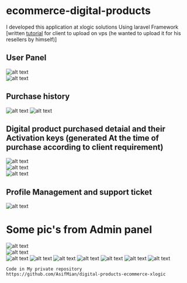 # ecommerce-digital-products
I developed this application at xlogic solutions Using laravel Framework\
[written [tutorial](https://github.com/AsifMian/ecommerce-digital-products/blob/main/How%20to%20deploy%20the%20digital.docx) for client to upload on vps (he wanted to upload it for his resellers by himself)]
## User Panel
![alt text](https://github.com/AsifMian/ecommerce-digital-products/blob/main/9.png)<br>
![alt text](https://github.com/AsifMian/ecommerce-digital-products/blob/main/1.png)
## Purchase history
![alt text](https://github.com/AsifMian/ecommerce-digital-products/blob/main/2.png)
![alt text](https://github.com/AsifMian/ecommerce-digital-products/blob/main/3.png)

## Digital product purchased detaial and their Activation keys (generated At the time of purchase according to client requirement)<br>
![alt text](https://github.com/AsifMian/ecommerce-digital-products/blob/main/4.png)<br>
![alt text](https://github.com/AsifMian/ecommerce-digital-products/blob/main/5.png)<br>
![alt text](https://github.com/AsifMian/ecommerce-digital-products/blob/main/7.png)<br>

## Profile Management and support ticket<br>
![alt text](https://github.com/AsifMian/ecommerce-digital-products/blob/main/8.png)<br>

# Some pic's from Admin panel<br/>

![alt text](https://github.com/AsifMian/ecommerce-digital-products/blob/main/10.png)<br/>
![alt text](https://github.com/AsifMian/ecommerce-digital-products/blob/main/11.png)<br/>
![alt text](https://github.com/AsifMian/ecommerce-digital-products/blob/main/12.png)
![alt text](https://github.com/AsifMian/ecommerce-digital-products/blob/main/13.png)
![alt text](https://github.com/AsifMian/ecommerce-digital-products/blob/main/14.png)
![alt text](https://github.com/AsifMian/ecommerce-digital-products/blob/main/16.png)
![alt text](https://github.com/AsifMian/ecommerce-digital-products/blob/main/15.png)
![alt text](https://github.com/AsifMian/ecommerce-digital-products/blob/main/17.png)
![alt text](https://github.com/AsifMian/ecommerce-digital-products/blob/main/18.png)


```
Code in My private repository
https://github.com/AsifMian/digital-products-ecommerce-xlogic

```
